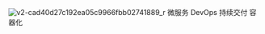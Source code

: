![v2-cad40d27c192ea05c9966fbb02741889_r](https://user-images.githubusercontent.com/107925483/227915370-468f353e-f70b-4055-b7ab-dfd8e948b0e6.jpg)
微服务
DevOps
持续交付
容器化
